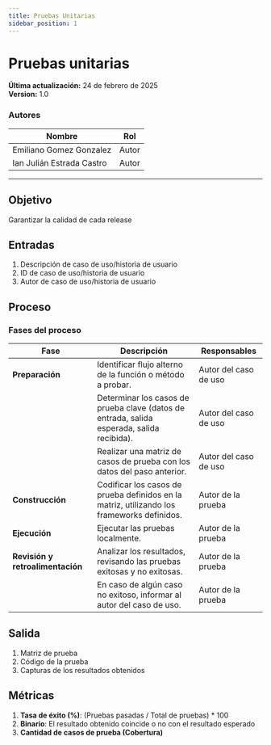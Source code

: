 ```yaml
---
title: Pruebas Unitarias
sidebar_position: 1
---
```


# Pruebas unitarias

**Última actualización:** 24 de febrero de 2025  
**Version:** 1.0


### Autores
| Nombre                            | Rol       |
| --------------------------------- | --------- |
| Emiliano Gomez Gonzalez            | Autor     |
| Ian Julián Estrada Castro   | Autor     |
---

## Objetivo  
Garantizar la calidad de cada release  

## Entradas  
1. Descripción de caso de uso/historia de usuario  
2. ID de caso de uso/historia de usuario  
3. Autor de caso de uso/historia de usuario  

## Proceso  

### Fases del proceso  

| Fase          | Descripción | Responsables |
|--------------|------------|--------------|
| **Preparación** | Identificar flujo alterno de la función o método a probar. | Autor del caso de uso |
|  | Determinar los casos de prueba clave (datos de entrada, salida esperada, salida recibida). | Autor del caso de uso |
|  | Realizar una matriz de casos de prueba con los datos del paso anterior. | Autor del caso de uso |
| **Construcción** | Codificar los casos de prueba definidos en la matriz, utilizando los frameworks definidos. | Autor de la prueba |
| **Ejecución** | Ejecutar las pruebas localmente. | Autor de la prueba |
| **Revisión y retroalimentación** | Analizar los resultados, revisando las pruebas exitosas y no exitosas. | Autor de la prueba |
|  | En caso de algún caso no exitoso, informar al autor del caso de uso. | Autor de la prueba |

## Salida  
1. Matriz de prueba  
2. Código de la prueba  
3. Capturas de los resultados obtenidos  

## Métricas  
1. **Tasa de éxito (%)**: (Pruebas pasadas / Total de pruebas) * 100  
2. **Binario**: El resultado obtenido coincide o no con el resultado esperado  
3. **Cantidad de casos de prueba (Cobertura)**  
